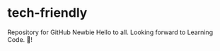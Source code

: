 # tech-friendly
Repository for GitHub Newbie
Hello to all. Looking forward to Learning Code. :beer:!
